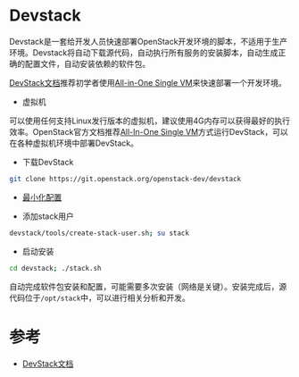 # Devstack

Devstack是一套给开发人员快速部署OpenStack开发环境的脚本，不适用于生产环境。Devstack将自动下载源代码，自动执行所有服务的安装脚本，自动生成正确的配置文件，自动安装依赖的软件包。

[DevStack文档](http://docs.openstack.org/developer/devstack/)推荐初学者使用[All-in-One Single VM](http://docs.openstack.org/developer/devstack/guides/single-vm.html)来快速部署一个开发环境。

* 虚拟机

可以使用任何支持Linux发行版本的虚拟机，建议使用4G内存可以获得最好的执行效率。OpenStack官方文档推荐[All-In-One Single VM](http://docs.openstack.org/developer/devstack/guides/single-vm.html)方式运行DevStack，可以在各种虚拟机环境中部署DevStack。


* 下载DevStack

```bash
git clone https://git.openstack.org/openstack-dev/devstack
```

* [最小化配置](http://docs.openstack.org/developer/devstack/configuration.html#minimal-configuration)

* 添加stack用户

```bash
devstack/tools/create-stack-user.sh; su stack
```

* 启动安装

```bash
cd devstack; ./stack.sh
```

自动完成软件包安装和配置，可能需要多次安装（网络是关键）。安装完成后，源代码位于`/opt/stack`中，可以进行相关分析和开发。

#  参考

* [DevStack文档](http://docs.openstack.org/developer/devstack/)